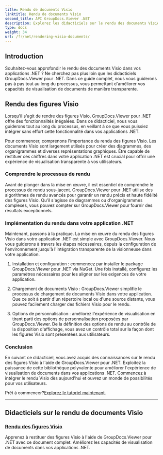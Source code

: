 ```yaml
---
title: Rendu de documents Visio
linktitle: Rendu de documents Visio
second_title: API GroupDocs.Viewer .NET
description: Explorez les didacticiels sur le rendu des documents Visio avec GroupDocs.Viewer pour .NET. Apprenez à améliorer sans effort les capacités de visualisation de documents dans vos applications .NET.
type: docs
weight: 34
url: /fr/net/rendering-visio-documents/
---
```

## Introduction

Souhaitez-vous approfondir le rendu des documents Visio dans vos applications .NET ? Ne cherchez pas plus loin que les didacticiels GroupDocs.Viewer pour .NET. Dans ce guide complet, nous vous guiderons pas à pas tout au long du processus, vous permettant d'améliorer vos capacités de visualisation de documents de manière transparente.

## Rendu des figures Visio

Lorsqu'il s'agit de rendre des figures Visio, GroupDocs.Viewer pour .NET offre des fonctionnalités inégalées. Dans ce didacticiel, nous vous guiderons tout au long du processus, en veillant à ce que vous puissiez intégrer sans effort cette fonctionnalité dans vos applications .NET.

Pour commencer, comprenons l'importance du rendu des figures Visio. Les documents Visio sont largement utilisés pour créer des diagrammes, des organigrammes et diverses représentations graphiques. Être capable de restituer ces chiffres dans votre application .NET est crucial pour offrir une expérience de visualisation transparente à vos utilisateurs.

### Comprendre le processus de rendu

Avant de plonger dans la mise en œuvre, il est essentiel de comprendre le processus de rendu sous-jacent. GroupDocs.Viewer pour .NET utilise des algorithmes de rendu avancés pour garantir un rendu précis et haute fidélité des figures Visio. Qu'il s'agisse de diagrammes ou d'organigrammes complexes, vous pouvez compter sur GroupDocs.Viewer pour fournir des résultats exceptionnels.

### Implémentation du rendu dans votre application .NET

Maintenant, passons à la pratique. La mise en œuvre du rendu des figures Visio dans votre application .NET est simple avec GroupDocs.Viewer. Nous vous guiderons à travers les étapes nécessaires, depuis la configuration de l'environnement jusqu'à l'intégration transparente de la visionneuse dans votre application.

1. Installation et configuration : commencez par installer le package GroupDocs.Viewer pour .NET via NuGet. Une fois installé, configurez les paramètres nécessaires pour les aligner sur les exigences de votre application.

2. Chargement de documents Visio : GroupDocs.Viewer simplifie le processus de chargement de documents Visio dans votre application. Que ce soit à partir d'un répertoire local ou d'une source distante, vous pouvez facilement charger des fichiers Visio pour le rendu.

3. Options de personnalisation : améliorez l'expérience de visualisation en tirant parti des options de personnalisation proposées par GroupDocs.Viewer. De la définition des options de rendu au contrôle de la disposition d'affichage, vous avez un contrôle total sur la façon dont les figures Visio sont présentées aux utilisateurs.

### Conclusion

En suivant ce didacticiel, vous avez acquis des connaissances sur le rendu des figures Visio à l'aide de GroupDocs.Viewer pour .NET. Exploitez la puissance de cette bibliothèque polyvalente pour améliorer l'expérience de visualisation de documents dans vos applications .NET. Commencez à intégrer le rendu Visio dès aujourd'hui et ouvrez un monde de possibilités pour vos utilisateurs.

 Prêt à commencer?[Explorez le tutoriel maintenant](./render-visio-figures/).

---

## Didacticiels sur le rendu de documents Visio
### [Rendu des figures Visio](./render-visio-figures/)
Apprenez à restituer des figures Visio à l'aide de GroupDocs.Viewer pour .NET avec ce document complet. Améliorez les capacités de visualisation de documents dans vos applications .NET.